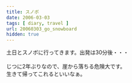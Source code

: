 ```yaml
---
title: スノボ
date: 2006-03-03
tags: [ diary, travel ]
url: 20060303_go_snowboard
hidden: true
---
```

土日とスノボに行ってきます。出発は30分後・・・<br />
<br />
じつに2年ぶりなので、崖から落ちる危険大です。<br />
生きて帰ってこれるといいなぁ。
